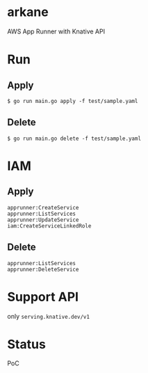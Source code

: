 # arkane

AWS App Runner with Knative API

# Run

## Apply

```
$ go run main.go apply -f test/sample.yaml
```

## Delete

```
$ go run main.go delete -f test/sample.yaml
```

# IAM

## Apply

```
apprunner:CreateService
apprunner:ListServices
apprunner:UpdateService
iam:CreateServiceLinkedRole
```

## Delete

```
apprunner:ListServices
apprunner:DeleteService
```

# Support API

only `serving.knative.dev/v1`

# Status

PoC